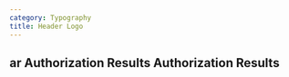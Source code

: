 ```yaml
---
category: Typography
title: Header Logo
---
```

<div class="docs-example">
    <h2 class="page-header page-header-brand">
    <div class="page-header-title">
        <span class="app-icon app-icon-black">ar</span> Authorization Results Authorization Results
    </div>
    <div class="page-header-logo">
        <a href="http://www.example.com" class=" spaces-logo holderjs"></a>
    </div>
    </h2>
</div>

